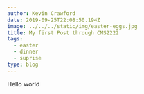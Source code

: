 ```yaml
---
author: Kevin Crawford
date: 2019-09-25T22:08:50.194Z
image: ../../../static/img/easter-eggs.jpg
title: My first Post through CMS2222
tags:
  - easter
  - dinner
  - suprise
type: blog
---
```


Hello world
